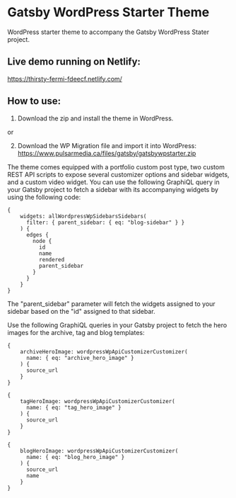 # Gatsby WordPress Starter Theme

WordPress starter theme to accompany the Gatsby WordPress Stater project.

## Live demo running on Netlify:

https://thirsty-fermi-fdeecf.netlify.com/

## How to use:

1. Download the zip and install the theme in WordPress.

or

2. Download the WP Migration file and import it into WordPress: https://www.pulsarmedia.ca/files/gatsby/gatsbywpstarter.zip

The theme comes equipped with a portfolio custom post type, two custom REST API scripts to expose several customizer options and sidebar widgets, and a custom video widget. You can use the following GraphiQL query in your Gatsby project to fetch a sidebar with its accompanying widgets by using the following code:

```
{
    widgets: allWordpressWpSidebarsSidebars(
      filter: { parent_sidebar: { eq: "blog-sidebar" } }
    ) {
      edges {
        node {
          id
          name
          rendered
          parent_sidebar
        }
      }
    }
}
```

The "parent_sidebar" parameter will fetch the widgets assigned to your sidebar based on the "id" assigned to that sidebar.

Use the following GraphiQL queries in your Gatsby project to fetch the hero images for the archive, tag and blog templates:

```
{
    archiveHeroImage: wordpressWpApiCustomizerCustomizer(
      name: { eq: "archive_hero_image" }
    ) {
      source_url
    }
}
```

```
{
    tagHeroImage: wordpressWpApiCustomizerCustomizer(
      name: { eq: "tag_hero_image" }
    ) {
      source_url
    }
}
```

```
{
    blogHeroImage: wordpressWpApiCustomizerCustomizer(
      name: { eq: "blog_hero_image" }
    ) {
      source_url
      name
    }
}
```
